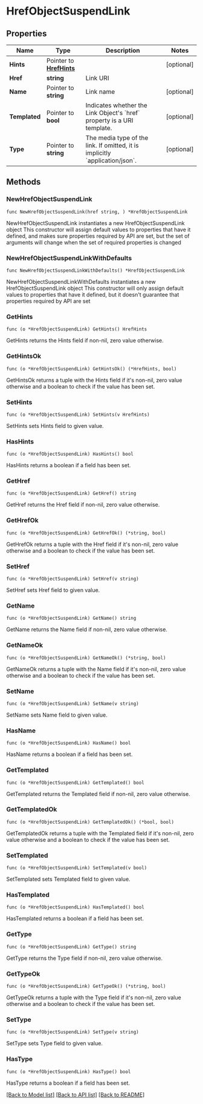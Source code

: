 # HrefObjectSuspendLink

## Properties

Name | Type | Description | Notes
------------ | ------------- | ------------- | -------------
**Hints** | Pointer to [**HrefHints**](HrefHints.md) |  | [optional] 
**Href** | **string** | Link URI | 
**Name** | Pointer to **string** | Link name | [optional] 
**Templated** | Pointer to **bool** | Indicates whether the Link Object&#39;s &#x60;href&#x60; property is a URI template. | [optional] 
**Type** | Pointer to **string** | The media type of the link. If omitted, it is implicitly &#x60;application/json&#x60;. | [optional] 

## Methods

### NewHrefObjectSuspendLink

`func NewHrefObjectSuspendLink(href string, ) *HrefObjectSuspendLink`

NewHrefObjectSuspendLink instantiates a new HrefObjectSuspendLink object
This constructor will assign default values to properties that have it defined,
and makes sure properties required by API are set, but the set of arguments
will change when the set of required properties is changed

### NewHrefObjectSuspendLinkWithDefaults

`func NewHrefObjectSuspendLinkWithDefaults() *HrefObjectSuspendLink`

NewHrefObjectSuspendLinkWithDefaults instantiates a new HrefObjectSuspendLink object
This constructor will only assign default values to properties that have it defined,
but it doesn't guarantee that properties required by API are set

### GetHints

`func (o *HrefObjectSuspendLink) GetHints() HrefHints`

GetHints returns the Hints field if non-nil, zero value otherwise.

### GetHintsOk

`func (o *HrefObjectSuspendLink) GetHintsOk() (*HrefHints, bool)`

GetHintsOk returns a tuple with the Hints field if it's non-nil, zero value otherwise
and a boolean to check if the value has been set.

### SetHints

`func (o *HrefObjectSuspendLink) SetHints(v HrefHints)`

SetHints sets Hints field to given value.

### HasHints

`func (o *HrefObjectSuspendLink) HasHints() bool`

HasHints returns a boolean if a field has been set.

### GetHref

`func (o *HrefObjectSuspendLink) GetHref() string`

GetHref returns the Href field if non-nil, zero value otherwise.

### GetHrefOk

`func (o *HrefObjectSuspendLink) GetHrefOk() (*string, bool)`

GetHrefOk returns a tuple with the Href field if it's non-nil, zero value otherwise
and a boolean to check if the value has been set.

### SetHref

`func (o *HrefObjectSuspendLink) SetHref(v string)`

SetHref sets Href field to given value.


### GetName

`func (o *HrefObjectSuspendLink) GetName() string`

GetName returns the Name field if non-nil, zero value otherwise.

### GetNameOk

`func (o *HrefObjectSuspendLink) GetNameOk() (*string, bool)`

GetNameOk returns a tuple with the Name field if it's non-nil, zero value otherwise
and a boolean to check if the value has been set.

### SetName

`func (o *HrefObjectSuspendLink) SetName(v string)`

SetName sets Name field to given value.

### HasName

`func (o *HrefObjectSuspendLink) HasName() bool`

HasName returns a boolean if a field has been set.

### GetTemplated

`func (o *HrefObjectSuspendLink) GetTemplated() bool`

GetTemplated returns the Templated field if non-nil, zero value otherwise.

### GetTemplatedOk

`func (o *HrefObjectSuspendLink) GetTemplatedOk() (*bool, bool)`

GetTemplatedOk returns a tuple with the Templated field if it's non-nil, zero value otherwise
and a boolean to check if the value has been set.

### SetTemplated

`func (o *HrefObjectSuspendLink) SetTemplated(v bool)`

SetTemplated sets Templated field to given value.

### HasTemplated

`func (o *HrefObjectSuspendLink) HasTemplated() bool`

HasTemplated returns a boolean if a field has been set.

### GetType

`func (o *HrefObjectSuspendLink) GetType() string`

GetType returns the Type field if non-nil, zero value otherwise.

### GetTypeOk

`func (o *HrefObjectSuspendLink) GetTypeOk() (*string, bool)`

GetTypeOk returns a tuple with the Type field if it's non-nil, zero value otherwise
and a boolean to check if the value has been set.

### SetType

`func (o *HrefObjectSuspendLink) SetType(v string)`

SetType sets Type field to given value.

### HasType

`func (o *HrefObjectSuspendLink) HasType() bool`

HasType returns a boolean if a field has been set.


[[Back to Model list]](../README.md#documentation-for-models) [[Back to API list]](../README.md#documentation-for-api-endpoints) [[Back to README]](../README.md)


